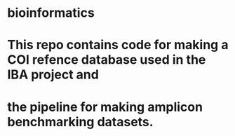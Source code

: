 # bioinformatics
# This repo contains code for making a COI refence database used in the IBA project and 
# the pipeline for making amplicon benchmarking datasets.
